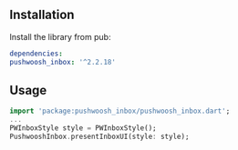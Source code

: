 ## Installation

Install the library from pub:

```yaml
dependencies:
pushwoosh_inbox: '^2.2.18'
```

## Usage
```dart
import 'package:pushwoosh_inbox/pushwoosh_inbox.dart';
...
PWInboxStyle style = PWInboxStyle();
PushwooshInbox.presentInboxUI(style: style);
```
